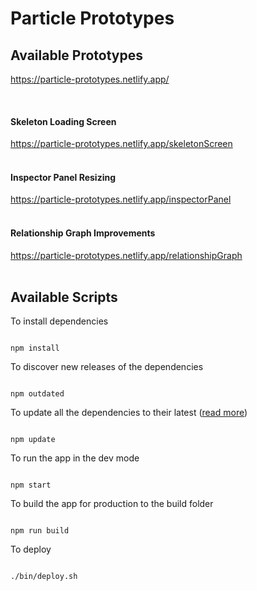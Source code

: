 # Particle Prototypes

## Available Prototypes

https://particle-prototypes.netlify.app/

<br/>

#### Skeleton Loading Screen

https://particle-prototypes.netlify.app/skeletonScreen
<br/><br/>

#### Inspector Panel Resizing

https://particle-prototypes.netlify.app/inspectorPanel
<br/><br/>

#### Relationship Graph Improvements

https://particle-prototypes.netlify.app/relationshipGraph
<br/><br/>

## Available Scripts

To install dependencies

```

npm install

```

To discover new releases of the dependencies

```

npm outdated

```

To update all the dependencies to their latest ([<ins>read more</ins>](https://nodejs.dev/learn/update-all-the-nodejs-dependencies-to-their-latest-version))

```

npm update

```

To run the app in the dev mode

```

npm start

```

To build the app for production to the build folder

```

npm run build

```

To deploy

```

./bin/deploy.sh

```

<br/><br/>

```

```
